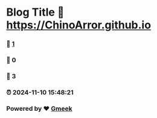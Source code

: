 # Blog Title :link: https://ChinoArror.github.io 
### :page_facing_up: [1](https://ChinoArror.github.io/tag.html) 
### :speech_balloon: 0 
### :hibiscus: 3 
### :alarm_clock: 2024-11-10 15:48:21 
### Powered by :heart: [Gmeek](https://github.com/Meekdai/Gmeek)
